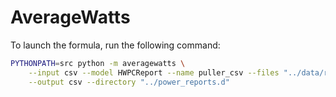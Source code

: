 # AverageWatts


To launch the formula, run the following command:
```sh
PYTHONPATH=src python -m averagewatts \
    --input csv --model HWPCReport --name puller_csv --files "../data/rapl.csv,../data/msr.csv,../data/core.csv" \
    --output csv --directory "../power_reports.d"
```
